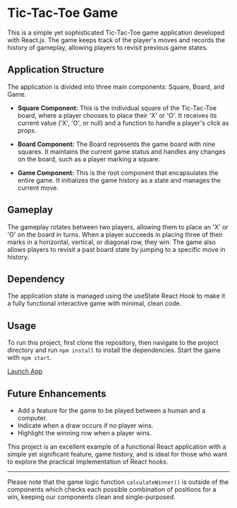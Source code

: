 # Tic-Tac-Toe Game

This is a simple yet sophisticated Tic-Tac-Toe game application developed with React.js. The game keeps track of the player's moves and records the history of gameplay, allowing players to revisit previous game states.

## Application Structure

The application is divided into three main components: Square, Board, and Game. 

- **Square Component:** This is the individual square of the Tic-Tac-Toe board, where a player chooses to place their 'X' or 'O'. It receives its current value ('X', 'O', or null) and a function to handle a player's click as props.

- **Board Component:** The Board represents the game board with nine squares. It maintains the current game status and handles any changes on the board, such as a player marking a square.

- **Game Component:** This is the root component that encapsulates the entire game. It initializes the game history as a state and manages the current move. 

## Gameplay

The gameplay rotates between two players, allowing them to place an 'X' or 'O' on the board in turns. When a player succeeds in placing three of their marks in a horizontal, vertical, or diagonal row, they win. The game also allows players to revisit a past board state by jumping to a specific move in history.

## Dependency 

The application state is managed using the useState React Hook to make it a fully functional interactive game with minimal, clean code.

## Usage

To run this project, first clone the repository, then navigate to the project directory and run `npm install` to install the dependencies. Start the game with `npm start`. 

[Launch App](https://tictac-toe-v2.netlify.app/)

## Future Enhancements

- Add a feature for the game to be played between a human and a computer.
- Indicate when a draw occurs if no player wins.
- Highlight the winning row when a player wins. 

This project is an excellent example of a functional React application with a simple yet significant feature, game history, and is ideal for those who want to explore the practical implementation of React hooks.

---
Please note that the game logic function `calculateWinner()` is outside of the components which checks each possible combination of positions for a win, keeping our components clean and single-purposed.
